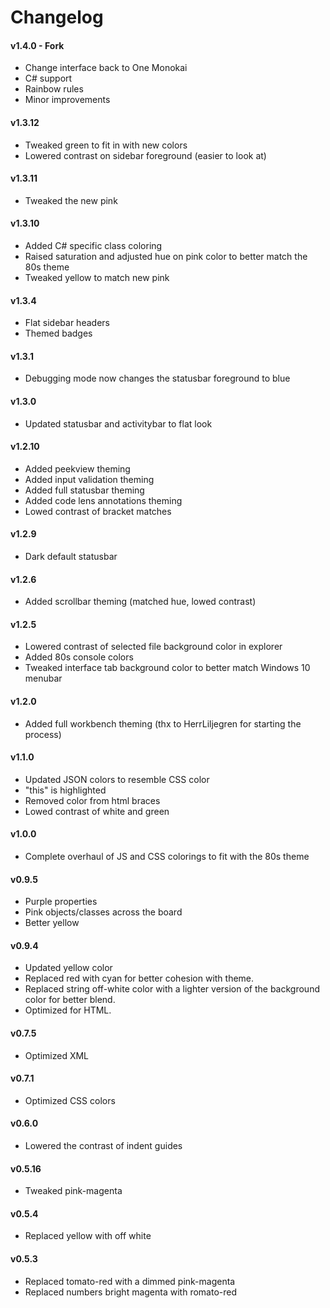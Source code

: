 # Changelog

#### v1.4.0 - Fork

  - Change interface back to One Monokai
  - C# support
  - Rainbow rules
  - Minor improvements 

#### v1.3.12

  - Tweaked green to fit in with new colors
  - Lowered contrast on sidebar foreground (easier to look at)

#### v1.3.11

  - Tweaked the new pink

#### v1.3.10

  - Added C# specific class coloring
  - Raised saturation and adjusted hue on pink color to better match the 80s theme
  - Tweaked yellow to match new pink

#### v1.3.4

  - Flat sidebar headers
  - Themed badges

#### v1.3.1

  - Debugging mode now changes the statusbar foreground to blue

#### v1.3.0

  - Updated statusbar and activitybar to flat look

#### v1.2.10

  - Added peekview theming
  - Added input validation theming
  - Added full statusbar theming
  - Added code lens annotations theming
  - Lowed contrast of bracket matches

#### v1.2.9

  - Dark default statusbar

#### v1.2.6

  - Added scrollbar theming (matched hue, lowed contrast)

#### v1.2.5

  - Lowered contrast of selected file background color in explorer
  - Added 80s console colors
  - Tweaked interface tab background color to better match Windows 10 menubar

#### v1.2.0

  - Added full workbench theming (thx to HerrLiljegren for starting the process)

#### v1.1.0

  - Updated JSON colors to resemble CSS color
  - "this" is highlighted
  - Removed color from html braces
  - Lowed contrast of white and green

#### v1.0.0

  - Complete overhaul of JS and CSS colorings to fit with the 80s theme

#### v0.9.5

  - Purple properties
  - Pink objects/classes across the board
  - Better yellow

#### v0.9.4

  - Updated yellow color
  - Replaced red with cyan for better cohesion with theme.  
  - Replaced string off-white color with a lighter version of the background color for better blend.  
  - Optimized for HTML.

#### v0.7.5

  - Optimized XML

#### v0.7.1

  - Optimized CSS colors

#### v0.6.0

  - Lowered the contrast of indent guides

#### v0.5.16

  - Tweaked pink-magenta

#### v0.5.4

  - Replaced yellow with off white

#### v0.5.3

  - Replaced tomato-red with a dimmed pink-magenta
  - Replaced numbers bright magenta with romato-red
